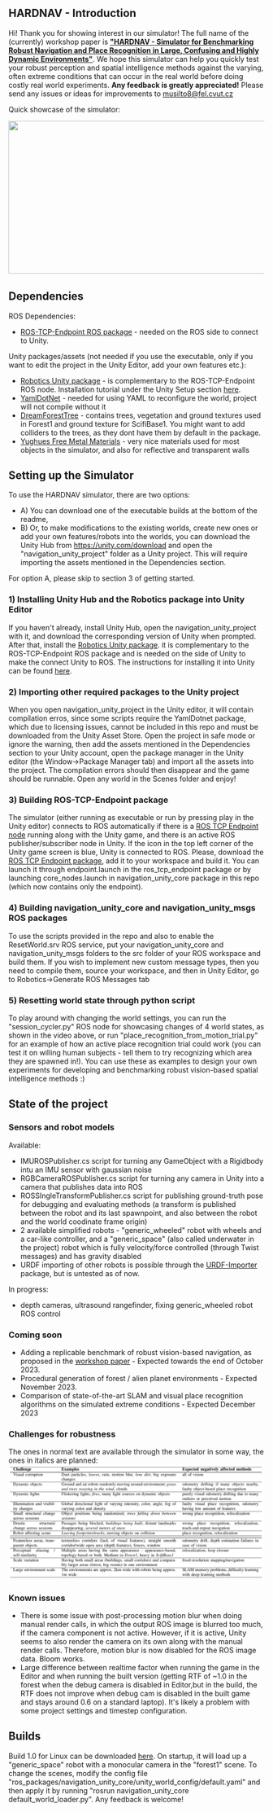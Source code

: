## HARDNAV - Introduction
Hi! Thank you for showing interest in our simulator! The full name of the (currently) workshop paper is [**"HARDNAV - Simulator for Benchmarking Robust Navigation and Place Recognition in Large, Confusing and Highly Dynamic Environments"**](https://drive.google.com/drive/folders/1P0P6gtV69hoTc37NbpVFxB2imXVYpxip). We hope this simulator can help you quickly test your robust perception and spatial intelligence methods against the varying, often extreme conditions that can occur in the real world before doing costly real world experiments. **Any feedback is greatly appreciated!** Please send any issues or ideas for improvements to musilto8@fel.cvut.cz

Quick showcase of the simulator:

[<img src="https://img.youtube.com/vi/AT6wtF-p_fQ/hqdefault.jpg" width="600" height="300"
/>](https://www.youtube.com/embed/AT6wtF-p_fQ)

## Dependencies
ROS Dependencies:
- [ROS-TCP-Endpoint ROS package](https://github.com/Unity-Technologies/ROS-TCP-Endpoint) - needed on the ROS side to connect to Unity.
  
Unity packages/assets (not needed if you use the executable, only if you want to edit the project in the Unity Editor, add your own features etc.):
- [Robotics Unity package](https://github.com/Unity-Technologies/ROS-TCP-Connector) - is complementary to the ROS-TCP-Endpoint ROS node. Installation tutorial under the Unity Setup section [here](https://github.com/Unity-Technologies/Unity-Robotics-Hub/blob/main/tutorials/ros_unity_integration/setup.md).
- [YamlDotNet](https://assetstore.unity.com/packages/tools/integration/yamldotnet-for-unity-36292) - needed for using YAML to reconfigure the world, project will not compile without it
- [DreamForestTree](https://assetstore.unity.com/packages/3d/vegetation/trees/dream-forest-tree-105297) - contains trees, vegetation and ground textures used in Forest1 and ground texture for ScifiBase1. You might want to add colliders to the trees, as they dont have them by default in the package.
- [Yughues Free Metal Materials](https://assetstore.unity.com/packages/2d/textures-materials/metals/yughues-free-metal-materials-12949) - very nice materials used for most objects in the simulator, and also for reflective and transparent walls

## Setting up the Simulator
To use the HARDNAV simulator, there are two options:
- A) You can download one of the executable builds at the bottom of the readme,
- B) Or, to make modifications to the existing worlds, create new ones or add your own features/robots into the worlds, you can download the Unity Hub from https://unity.com/download and open the "navigation_unity_project" folder as a Unity project. This will require importing the assets mentioned in the Dependencies section.
 
For option A, please skip to section 3 of getting started. 


### 1) Installing Unity Hub and the Robotics package into Unity Editor
If you haven't already, install Unity Hub, open the navigation_unity_project with it, and download the corresponding version of Unity when prompted. After that, install the [Robotics Unity package](https://github.com/Unity-Technologies/ROS-TCP-Connector). it is complementary to the ROS-TCP-Endpoint ROS package and is needed on the side of Unity to make the connect Unity to ROS. The instructions for installing it into Unity can be found [here](https://github.com/Unity-Technologies/Unity-Robotics-Hub/blob/main/tutorials/ros_unity_integration/setup.md).

### 2) Importing other required packages to the Unity project
When you open navigation_unity_project in the Unity editor, it will contain compilation erros, since some scripts require the YamlDotnet package, which due to licensing issues, cannot be included in this repo and must be downloaded from the Unity Asset Store. Open the project in safe mode or ignore the warning, then add the assets mentioned in the Dependencies section to your Unity account, open the package manager in the Unity editor (the Window->Package Manager tab) and import all the assets into the project. The compilation errors should then disappear and the game should be runnable. Open any world in the Scenes folder and enjoy!

### 3) Building ROS-TCP-Endpoint package
The simulator (either running as executable or run by pressing play in the Unity editor) connects to ROS automatically if there is a [ROS TCP Endpoint node](https://github.com/Unity-Technologies/ROS-TCP-Endpoint) running along with the Unity game, and there is an active ROS publisher/subscriber node in Unity. If the icon in the top left corner of the Unity game screen is blue, Unity is connected to ROS. Please, download the [ROS TCP Endpoint package](https://github.com/Unity-Technologies/ROS-TCP-Endpoint), add it to your workspace and build it. You can launch it through endpoint.launch in the ros_tcp_endpoint package or by launching core_nodes.launch in navigation_unity_core package in this repo (which now contains only the endpoint).

### 4) Building navigation_unity_core and navigation_unity_msgs ROS packages 
To use the scripts provided in the repo and also to enable the ResetWorld.srv ROS service, put your navigation_unity_core and navigation_unity_msgs folders to the src folder of your ROS workspace and build them. If you wish to implement new custom message types, then you need to compile them, source your workspace, and then in Unity Editor, go to Robotics->Generate ROS Messages tab

### 5) Resetting world state through python script
To play around with changing the world settings, you can run the "session_cycler.py" ROS node for showcasing changes of 4 world states, as shown in the video above, or run "place_recognition_from_motion_trial.py" for an example of how an active place recognition trial could work (you can test it on willing human subjects - tell them to try recognizing which area they are spawned in!). You can use these as examples to design your own experiments for developing and benchmarking robust vision-based spatial intelligence methods :)

## State of the project
### Sensors and robot models
Available:
- IMUROSPublisher.cs script for turning any GameObject with a Rigidbody intu an IMU sensor with gaussian noise
- RGBCameraROSPublisher.cs script for turning any camera in Unity into a camera that publishes data into ROS
- ROSSIngleTransformPublisher.cs script for publishing ground-truth pose for debugging and evaluating methods (a transform is published between the robot and its last spawnpoint, and also between the robot and the world coodinate frame origin)
- 2 available simplified robots - "generic_wheeled" robot with wheels and a car-like controller, and a "generic_space" (also called underwater in the project) robot which is fully velocity/force controlled (through Twist messages) and has gravity disabled
- URDF importing of other robots is possible through the [URDF-Importer](https://github.com/Unity-Technologies/URDF-Importer) package, but is untested as of now.
  
In progress:
- depth cameras, ultrasound rangefinder, fixing generic_wheeled robot ROS control
### Coming soon
- Adding a replicable benchmark of robust vision-based navigation, as proposed in the [workshop paper](https://drive.google.com/drive/folders/1P0P6gtV69hoTc37NbpVFxB2imXVYpxip) - Expected towards the end of October 2023.
- Procedural generation of forest / alien planet environments - Expected November 2023.
- Comparison of state-of-the-art SLAM and visual place recognition algorithms on the simulated extreme conditions - Expected December 2023

### Challenges for robustness
The ones in normal text are available through the simulator in some way, the ones in italics are planned:
![Alt text](media/challenges.png)

### Known issues
- There is some issue with post-processing motion blur when doing manual render calls, in which the output ROS image is blurred too much, if the camera component is not active. However, if it is active, Unity seems to also render the camera on its own along with the manual render calls. Therefore, motion blur is now disabled for the ROS image data. Bloom works.
- Large difference between realtime factor when running the game in the Editor and when running the built version (getting RTF of ~1.0 in the forest when the debug camera is disabled in Editor,but in the build, the RTF does not improve when debug cam is disabled in the built game and stays around 0.6 on a standard laptop). It's likely a problem with some project settings and timestep configuration.

## Builds
Build 1.0 for Linux can be downloaded [here](https://nasmrs.felk.cvut.cz/index.php/s/pb72nPHCTmn9cF2). On startup, it will load up a "generic_space" robot with a monocular camera in the "forest1" scene. To change the scenes, modify the config file "ros_packages/navigation_unity_core/unity_world_config/default.yaml" and then apply it by running "rosrun navigation_unity_core default_world_loader.py". Any feedback is welcome!
